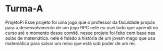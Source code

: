 # Turma-A
ProjetoPi
Esse projeto foi  uma jogo que o professor da faculdade propós para a desenvolvimento de um jogo RPG
nele eu usei tudo que aprendi no curso até o momento desse comitê.
nesse projeto  foi feito com base nas aulas de matemática.
nele é falado a história de um  jovem mago que usa matemática para salvar um reino que está sob poder de um rei.
